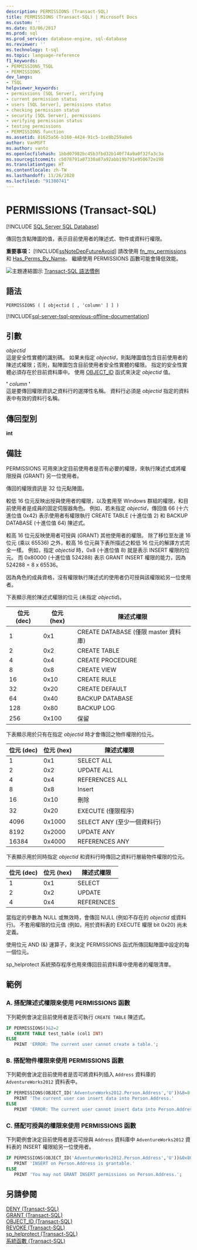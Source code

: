 ```yaml
---
description: PERMISSIONS (Transact-SQL)
title: PERMISSIONS (Transact-SQL) | Microsoft Docs
ms.custom: ''
ms.date: 03/06/2017
ms.prod: sql
ms.prod_service: database-engine, sql-database
ms.reviewer: ''
ms.technology: t-sql
ms.topic: language-reference
f1_keywords:
- PERMISSIONS_TSQL
- PERMISSIONS
dev_langs:
- TSQL
helpviewer_keywords:
- permissions [SQL Server], verifying
- current permission status
- users [SQL Server], permissions status
- checking permission status
- security [SQL Server], permissions
- verifying permission status
- testing permissions
- PERMISSIONS function
ms.assetid: 81625a56-b160-4424-91c5-1ce8b259a8e6
author: VanMSFT
ms.author: vanto
ms.openlocfilehash: 1bbd07982bc45b3fbd32b140f74a9a0f32fa3c3a
ms.sourcegitcommit: c5078791a07330a87a92abb19b791e950672e198
ms.translationtype: HT
ms.contentlocale: zh-TW
ms.lasthandoff: 11/26/2020
ms.locfileid: "91380741"
---
```

# <a name="permissions-transact-sql"></a>PERMISSIONS (Transact-SQL)
[!INCLUDE [SQL Server SQL Database](../../includes/applies-to-version/sql-asdb.md)]

  傳回包含點陣圖的值，表示目前使用者的陳述式、物件或資料行權限。  
  
 **重要事項：** [!INCLUDE[ssNoteDepFutureAvoid](../../includes/ssnotedepfutureavoid-md.md)] 請改使用 [fn_my_permissions](../../relational-databases/system-functions/sys-fn-my-permissions-transact-sql.md) 和 [Has_Perms_By_Name](../../t-sql/functions/has-perms-by-name-transact-sql.md)。 繼續使用 PERMISSIONS 函數可能會降低效能。  
  
 ![主題連結圖示](../../database-engine/configure-windows/media/topic-link.gif "主題連結圖示") [Transact-SQL 語法慣例](../../t-sql/language-elements/transact-sql-syntax-conventions-transact-sql.md)  
  
## <a name="syntax"></a>語法  
  
```syntaxsql
PERMISSIONS ( [ objectid [ , 'column' ] ] )  
```  
  
[!INCLUDE[sql-server-tsql-previous-offline-documentation](../../includes/sql-server-tsql-previous-offline-documentation.md)]

## <a name="arguments"></a>引數
 *objectid*  
 這是安全性實體的識別碼。 如果未指定 *objectid*，則點陣圖值包含目前使用者的陳述式權限；否則，點陣圖包含目前使用者安全性實體的權限。 指定的安全性實體必須存在於目前資料庫中。 使用 [OBJECT_ID](../../t-sql/functions/object-id-transact-sql.md) 函式來決定 *objectid* 值。  
  
 **'** *column* **'**  
 這是要傳回權限資訊之資料行的選擇性名稱。 資料行必須是 *objectid* 指定的資料表中有效的資料行名稱。  
  
## <a name="return-types"></a>傳回型別  
 **int**  
  
## <a name="remarks"></a>備註  
 PERMISSIONS 可用來決定目前使用者是否有必要的權限，來執行陳述式或將權限授與 (GRANT) 另一位使用者。  
  
 傳回的權限資訊是 32 位元點陣圖。  
  
 較低 16 位元反映出授與使用者的權限，以及套用至 Windows 群組的權限，和目前使用者是成員的固定伺服器角色。 例如，若未指定 *objectid*，傳回值 66 (十六進位值 0x42) 表示使用者有權限執行 CREATE TABLE (十進位值 2) 和 BACKUP DATABASE (十進位值 64) 陳述式。  
  
 較高 16 位元反映使用者可授與 (GRANT) 其他使用者的權限。 除了移位至左邊 16 位元 (乘以 65536) 之外，較高 16 位元與下表所描述之較低 16 位元的解譯方式完全一樣。 例如，指定 *objectid* 時，0x8 (十進位值 8) 就是表示 INSERT 權限的位元。 而 0x80000 (十進位值 524288) 表示 GRANT INSERT 權限的能力，因為 524288 = 8 x 65536。  
  
 因為角色的成員資格，沒有權限執行陳述式的使用者仍可授與該權限給另一位使用者。  
  
 下表顯示用於陳述式權限的位元 (未指定 *objectid*)。  
  
|位元 (dec)|位元 (hex)|陳述式權限|  
|-----------------|-----------------|--------------------------|  
|1|0x1|CREATE DATABASE (僅限 master 資料庫)|  
|2|0x2|CREATE TABLE|  
|4|0x4|CREATE PROCEDURE|  
|8|0x8|CREATE VIEW|  
|16|0x10|CREATE RULE|  
|32|0x20|CREATE DEFAULT|  
|64|0x40|BACKUP DATABASE|  
|128|0x80|BACKUP LOG|  
|256|0x100|保留|  
  
 下表顯示用於只有在指定 *objectid* 時才會傳回之物件權限的位元。  
  
|位元 (dec)|位元 (hex)|陳述式權限|  
|-----------------|-----------------|--------------------------|  
|1|0x1|SELECT ALL|  
|2|0x2|UPDATE ALL|  
|4|0x4|REFERENCES ALL|  
|8|0x8|Insert|  
|16|0x10|刪除|  
|32|0x20|EXECUTE (僅限程序)|  
|4096|0x1000|SELECT ANY (至少一個資料行)|  
|8192|0x2000|UPDATE ANY|  
|16384|0x4000|REFERENCES ANY|  
  
 下表顯示用於同時指定 *objectid* 和資料行時傳回之資料行層級物件權限的位元。  
  
|位元 (dec)|位元 (hex)|陳述式權限|  
|-----------------|-----------------|--------------------------|  
|1|0x1|SELECT|  
|2|0x2|UPDATE|  
|4|0x4|REFERENCES|  
  
 當指定的參數為 NULL 或無效時，會傳回 NULL (例如不存在的 *objectid* 或資料行)。 不套用權限的位元值 (例如，用於資料表的 EXECUTE 權限 bit 0x20) 尚未定義。  
  
 使用位元 AND (&) 運算子，來決定 PERMISSIONS 函式所傳回點陣圖中設定的每一個位元。  
  
 sp_helprotect 系統預存程序也用來傳回目前資料庫中使用者的權限清單。  
  
## <a name="examples"></a>範例  
  
### <a name="a-using-the-permissions-function-with-statement-permissions"></a>A. 搭配陳述式權限來使用 PERMISSIONS 函數  
 下列範例會決定目前使用者是否可執行 `CREATE TABLE` 陳述式。  
  
```sql  
IF PERMISSIONS()&2=2  
   CREATE TABLE test_table (col1 INT)  
ELSE  
   PRINT 'ERROR: The current user cannot create a table.';  
```  
  
### <a name="b-using-the-permissions-function-with-object-permissions"></a>B. 搭配物件權限來使用 PERMISSIONS 函數  
 下列範例會決定目前使用者是否可將資料列插入 `Address` 資料庫的 `AdventureWorks2012` 資料表中。  
  
```sql  
IF PERMISSIONS(OBJECT_ID('AdventureWorks2012.Person.Address','U'))&8=8   
   PRINT 'The current user can insert data into Person.Address.'  
ELSE  
   PRINT 'ERROR: The current user cannot insert data into Person.Address.';  
```  
  
### <a name="c-using-the-permissions-function-with-grantable-permissions"></a>C. 搭配可授與的權限來使用 PERMISSIONS 函數  
 下列範例會決定目前使用者是否可授與 `Address` 資料庫中 `AdventureWorks2012` 資料表的 INSERT 權限給另一位使用者。  
  
```sql  
IF PERMISSIONS(OBJECT_ID('AdventureWorks2012.Person.Address','U'))&0x80000=0x80000  
   PRINT 'INSERT on Person.Address is grantable.'  
ELSE  
   PRINT 'You may not GRANT INSERT permissions on Person.Address.';  
```  
  
## <a name="see-also"></a>另請參閱  
 [DENY &#40;Transact-SQL&#41;](../../t-sql/statements/deny-transact-sql.md)   
 [GRANT &#40;Transact-SQL&#41;](../../t-sql/statements/grant-transact-sql.md)   
 [OBJECT_ID &#40;Transact-SQL&#41;](../../t-sql/functions/object-id-transact-sql.md)   
 [REVOKE &#40;Transact-SQL&#41;](../../t-sql/statements/revoke-transact-sql.md)   
 [sp_helprotect &#40;Transact-SQL&#41;](../../relational-databases/system-stored-procedures/sp-helprotect-transact-sql.md)   
 [系統函數 &#40;Transact-SQL&#41;](../../relational-databases/system-functions/system-functions-category-transact-sql.md)  
  
  
